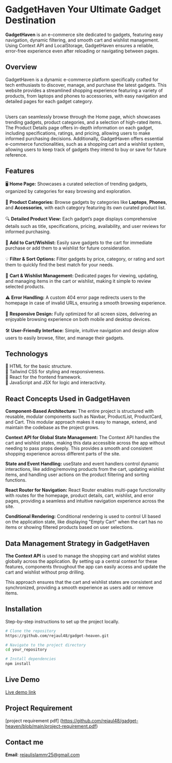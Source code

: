 
# **GadgetHaven** Your Ultimate Gadget Destination

**GadgetHaven** is an e-commerce site dedicated to gadgets, featuring easy navigation, dynamic filtering, and smooth cart and wishlist management. Using Context API and LocalStorage, GadgetHaven ensures a reliable, error-free experience even after reloading or navigating between pages.

## Overview

GadgetHaven is a dynamic e-commerce platform specifically crafted for tech enthusiasts to discover, manage, and purchase the latest gadgets. This website provides a streamlined shopping experience featuring a variety of products, from laptops and phones to accessories, with easy navigation and detailed pages for each gadget category. <br> <br>

Users can seamlessly browse through the Home page, which showcases trending gadgets, product categories, and a selection of high-rated items. The Product Details page offers in-depth information on each gadget, including specifications, ratings, and pricing, allowing users to make informed purchasing decisions. Additionally, GadgetHaven offers essential e-commerce functionalities, such as a shopping cart and a wishlist system, allowing users to keep track of gadgets they intend to buy or save for future reference.

## Features

🖥️ **Home Page:** Showcases a curated selection of trending gadgets, organized by categories for easy browsing and exploration.<br>  
📱 **Product Categories:** Browse gadgets by categories like **Laptops**, **Phones**, and **Accessories**, with each category featuring its own curated product list.<br>  
🔍 **Detailed Product View:** Each gadget’s page displays comprehensive details such as title, specifications, pricing, availability, and user reviews for informed purchasing.<br>  
📝 **Add to Cart/Wishlist:** Easily save gadgets to the cart for immediate purchase or add them to a wishlist for future consideration.<br>  
💡 **Filter & Sort Options:** Filter gadgets by price, category, or rating and sort them to quickly find the best match for your needs.<br>  
📂 **Cart & Wishlist Management:** Dedicated pages for viewing, updating, and managing items in the cart or wishlist, making it simple to review selected products.<br>  
⚠️ **Error Handling:** A custom 404 error page redirects users to the homepage in case of invalid URLs, ensuring a smooth browsing experience.<br>  
📱 **Responsive Design:** Fully optimized for all screen sizes, delivering an enjoyable browsing experience on both mobile and desktop devices.<br>  
🛠️ **User-Friendly Interface:** Simple, intuitive navigation and design allow users to easily browse, filter, and manage their gadgets.<br>


## Technologys
🔵 HTML for the basic structure. <br>
🔵 Tailwind CSS for styling and responsiveness. <br>
🔵 React for the frontend framework. <br>
🔵 JavaScript and JSX for logic and interactivity. <br>

## React Concepts Used in GadgetHaven

**Component-Based Architecture:** The entire project is structured with reusable, modular components such as Navbar, ProductList, ProductCard, and Cart. This modular approach makes it easy to manage, extend, and maintain the codebase as the project grows.<br>

**Context API for Global State Management:** The Context API handles the cart and wishlist states, making this data accessible across the app without needing to pass props deeply. This provides a smooth and consistent shopping experience across different parts of the site.<br>

**State and Event Handling:** useState and event handlers control dynamic interactions, like adding/removing products from the cart, updating wishlist items, and handling user actions on the product filtering and sorting functions.<br>

**React Router for Navigation:** React Router enables multi-page functionality with routes for the homepage, product details, cart, wishlist, and error pages, providing a seamless and intuitive navigation experience across the site.<br>

**Conditional Rendering:** Conditional rendering is used to control UI based on the application state, like displaying "Empty Cart" when the cart has no items or showing filtered products based on user selections.<br>


## Data Management Strategy in GadgetHaven

**The Context API** is used to manage the shopping cart and wishlist states globally across the application. By setting up a central context for these features, components throughout the app can easily access and update the cart and wishlist without prop drilling.<br>

This approach ensures that the cart and wishlist states are consistent and synchronized, providing a smooth experience as users add or remove items.<br>

## Installation

Step-by-step instructions to set up the project locally.

```bash
# Clone the repository
https://github.com/rejaul48/gadget-heaven.git

# Navigate to the project directory
cd your_repository

# Install dependencies
npm install

```
## Live Demo
[Live demo link](https://gadget-our-product.surge.sh/)

## Project Requirement
[project requirement pdf] (https://github.com/rejaul48/gadget-heaven/blob/main/project-requirement.pdf)

## Contact me
**Email**: [rejaulislammr25@gmail.com](mailto:rejaulislammr25@gmail.com)



